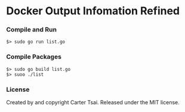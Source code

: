 Docker Output Infomation Refined
=================================

### Compile and Run
```
$> sudo go run list.go
```

### Compile Packages

```
$> sudo go build list.go
$> suoo ./list
```


### License

Created by and copyright Carter Tsai. Released under the MIT license.
